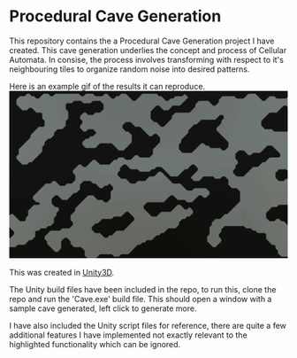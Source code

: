 # Procedural Cave Generation
This repository contains the a Procedural Cave Generation project I have created.
This cave generation underlies the concept and process of Cellular Automata. In consise, the process involves transforming with respect to it's neighbouring tiles to organize random noise into desired patterns.

Here is an example gif of the results it can reproduce.
![alt text](https://github.com/doorkn-b/Procedural-Cave-Generation/blob/master/CaveExample.gif)

This was created in [Unity3D](https://unity.com/).

The Unity build files have been included in the repo, to run this, clone the repo and run the 'Cave.exe' build file.
This should open a window with a sample cave generated, left click to generate more.

I have also included the Unity script files for reference, there are quite a few additional features I have implemented not exactly relevant to the highlighted functionality which can be ignored.
